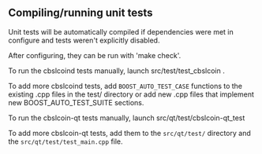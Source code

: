 Compiling/running unit tests
------------------------------------

Unit tests will be automatically compiled if dependencies were met in configure
and tests weren't explicitly disabled.

After configuring, they can be run with 'make check'.

To run the cbslcoind tests manually, launch src/test/test_cbslcoin .

To add more cbslcoind tests, add `BOOST_AUTO_TEST_CASE` functions to the existing
.cpp files in the test/ directory or add new .cpp files that
implement new BOOST_AUTO_TEST_SUITE sections.

To run the cbslcoin-qt tests manually, launch src/qt/test/cbslcoin-qt_test

To add more cbslcoin-qt tests, add them to the `src/qt/test/` directory and
the `src/qt/test/test_main.cpp` file.
